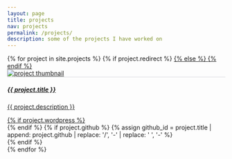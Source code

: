 ```yaml
---
layout: page
title: projects
nav: projects
permalink: /projects/
description: some of the projects I have worked on
---
```


<div id="projects" class="card-columns mt-2 mr-4 pt-3" style="overflow: visible !important;">
  {% for project in site.projects %}
    {% if project.redirect %}
      <a href="{{ project.redirect }}" target="_blank">
    {% else %}
      <a href="{{ project.url | prepend: site.baseurl | prepend: site.url }}">
    {% endif %}
      <div class="card hoverable m-2 ml-3 mr-3 p-0 col" style="display: inline-block; overflow: visible !important;">
        <img class="card-img-top" src="{{ project.img | prepend: site.baseurl | prepend: site.url }}" alt="project thumbnail">
        <div class="card-body" style="border-top: 1px solid rgba(60, 72, 88, 0.2);">
          <h5 class="card-title text-lowercase">{{ project.title }}</h5>
          <p class="card-text">{{ project.description }}</p>
          <div class="row ml-1 mr-1 p-0">
            {% if project.wordpress %}
              <div class="mt-2 ml-n1 mr-2 p-0" data-toggle="tooltip" title="Blog Post">
                <div class="project-icon mr-1">
                  <a href="{{ project.wordpress }}" target="_blank"><i class="fab fa-wordpress-simple wp-icon"></i></a>
                </div>
              </div>
            {% endif %}
            {% if project.github %}
              {% assign github_id = project.title | append: project.github | replace: '/', '-' | replace: ' ', '-' %}
              <div class="mb-n4 mt-2 ml-n1 mr-2 p-0">
                <div class="project-icon mr-1" data-toggle="tooltip" title="Code Repository">
                  <a href="https://github.com/{{ project.github }}" target="_blank"><i class="fab fa-github gh-icon"></i></a>
                </div>
                <span class="badge badge-danger badge-notify" data-toggle="tooltip" title="GitHub Stars">
                  <i class="fas fa-star"></i>
                  <span id="{{ github_id }}-stars"></span>
                </span>
              </div>
            {% endif %}
          </div>
        </div>
      </div>
    </a>
  {% endfor %}
</div>
